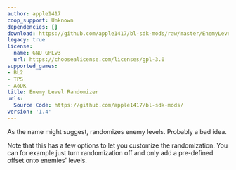 ```yaml
---
author: apple1417
coop_support: Unknown
dependencies: []
download: https://github.com/apple1417/bl-sdk-mods/raw/master/EnemyLevelRandomizer/EnemyLevelRandomizer.zip
legacy: true
license:
  name: GNU GPLv3
  url: https://choosealicense.com/licenses/gpl-3.0
supported_games:
- BL2
- TPS
- AoDK
title: Enemy Level Randomizer
urls:
  Source Code: https://github.com/apple1417/bl-sdk-mods/
version: '1.4'
---
```

As the name might suggest, randomizes enemy levels. Probably a bad idea.

Note that this has a few options to let you customize the randomization. You can for example just turn randomization off and only add a pre-defined offset onto enemies' levels.